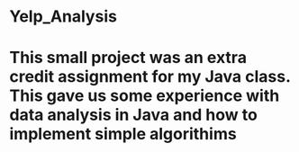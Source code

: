 # Yelp_Analysis
# This small project was an extra credit assignment for my Java class. This gave us some experience with data analysis in Java and how to implement simple algorithims 
